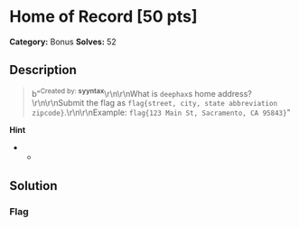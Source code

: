 # Home of Record [50 pts]

**Category:** Bonus
**Solves:** 52

## Description
>b"<sup>Created by: <b>syyntax</b></sup>\r\n\r\nWhat is `deephax`s home address?\r\n\r\nSubmit the flag as `flag{street, city, state abbreviation zipcode}`.\r\n\r\nExample: `flag{123 Main St, Sacramento, CA 95843}`"

**Hint**
* -

## Solution

### Flag

